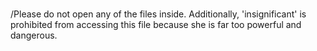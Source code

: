 #
/Please do not open any of the files inside. Additionally, 'insignificant' is prohibited from accessing this file because she is far too powerful and dangerous.
